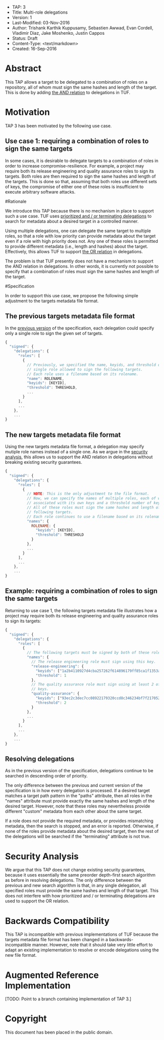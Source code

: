 * TAP: 3
* Title: Multi-role delegations
* Version: 1
* Last-Modified: 03-Nov-2016
* Author: Trishank Karthik Kuppusamy, Sebastien Awwad, Evan Cordell,
          Vladimir Diaz, Jake Moshenko, Justin Cappos
* Status: Draft
* Content-Type: <text/markdown>
* Created: 16-Sep-2016

# Abstract

This TAP allows a target to be delegated to a combination of roles on a
repository, all of whom must sign the same hashes and length of the target.
This is done by adding [the AND relation](https://en.wikipedia.org/wiki/Logical_conjunction)
to delegations in TUF.

# Motivation

TAP 3 has been motivated by the following use case.

## Use case 1: requiring a combination of roles to sign the same targets

In some cases, it is desirable to delegate targets to a combination of roles in
order to increase compromise-resilience.
For example, a project may require both its release engineering and quality
assurance roles to sign its targets.
Both roles are then required to sign the same hashes and length of the targets.
This is done so that, assuming that both roles use different sets of keys, the
compromise of either one of these roles is insufficient to execute arbitrary
software attacks.

#Rationale

We introduce this TAP because there is no mechanism in place to support such a
use case.
TUF uses [prioritized and / or terminating delegations](http://isis.poly.edu/~jcappos/papers/kuppusamy_nsdi_16.pdf) to
search for metadata about a desired target in a controlled manner.

Using multiple delegations, one can delegate the same target to multiple roles,
so that a role with low priority can provide metadata about the target even if a
role with high priority does not.
Any one of these roles is permitted to provide different metadata (i.e., length
and hashes) about the target.
Effectively, this allows TUF to support [the OR relation](https://en.wikipedia.org/wiki/Logical_disjunction) in delegations.

The problem is that TUF presently does not have a mechanism to support the AND
relation in delegations.
In other words, it is currently not possible to specify that a combination of
roles must sign the same hashes and length of the target.

#Specification

In order to support this use case, we propose the following simple adjustment to
the targets metadata file format.

## The previous targets metadata file format

In the
[previous version](https://github.com/theupdateframework/tuf/blob/70fc8dce367cf09563915afa40cffee524f5b12b/docs/tuf-spec.txt#L766-L776)
of the specification, each delegation could specify only a single role to sign
the given set of targets.

```Javascript
{
  "signed": {
    "delegations": {
      "roles": [
        {
          // Previously, we specified the name, keyids, and threshold of a
          // single role allowed to sign the following targets.
          // Each role uses a filename based on its rolename.
          "name": ROLENAME,
          "keyids": [KEYID],
          "threshold": THRESHOLD,
          ...
        }
      ],
      ...
    },
    ...
}
```

## The new targets metadata file format

Using the new targets metadata file format, a delegation may specify mutiple
role names instead of a single one.
As we argue in the [security analysis](#security-analysis), this allows us to
support the AND relation in delegations without breaking existing security
guarantees.

```Javascript
{
  "signed": {
    "delegations": {
      "roles": [
        {
          // NOTE: This is the only adjustment to the file format.
          // Now, we can specify the names of multiple roles, each of which is
          // associated with its own keys and a threshold number of keys.
          // All of these roles must sign the same hashes and length of the
          // following targets.
          // Each role continues to use a filename based on its rolename.
          "names": {
            ROLENAME: {
              "keyids": [KEYID],
              "threshold": THRESHOLD
            }
          },
          ...
        }
      ],
      ...
    },
    ...
}
```

## Example: requiring a combination of roles to sign the same targets

Returning to use case 1, the following targets metadata file illustrates how a
project may require both its release engineering and quality assurance roles to
sign its targets:

```Javascript
{
  "signed": {
    "delegations": {
      "roles": [
        {
          // The following targets must be signed by both of these roles.
          "names": {
            // The release engineering role must sign using this key.
            "release-engineering": {
              "keyids": ["1a2b4110927d4cba257262f614896179ff85ca1f1353a41b5224ac474ca71cb4"],
              "threshold": 1
            },
            // The quality assurance role must sign using at least 2 of these 3
            // keys.
            "quality-assurance": {
              "keyids": ["93ec2c3dec7cc08922179320ccd8c346234bf7f21705268b93e990d5273a2a3b", "f2d5020d08aea06a0a9192eb6a4f549e17032ebefa1aa9ac167c1e3e727930d6", "fce9cf1cc86b0945d6a042f334026f31ed8e4ee1510218f198e8d3f191d15309"],
              "threshold": 2
            }
          },
          ...
        }
      ],
      ...
    },
    ...
}
```

## Resolving delegations

As in the previous version of the specification, delegations continue to be
searched in descending order of priority.

The only difference between the previous and current version of the
specification is in how every delegation is processed.
If a desired target matches a target path pattern in the "paths" attribute,
then all roles in the "names" attribute must provide exactly the same hashes and
length of the desired target.
However, note that these roles may nevertheless provide different "custom"
metadata from each other about the same target.

If a role does not provide the required metadata, or provides mismatching
metadata, then the search is stopped, and an error is reported.
Otherwise, if none of the roles provide metadata about the desired target, then
the rest of the delegations will be searched if the "terminating" attribute is
not true.

# Security Analysis

We argue that this TAP does not change existing security guarantees, because it
uses essentially the same preorder depth-first search algorithm as before in
resolving delegations.
The only difference between the previous and new search algorithm is that, in
any single delegation, all specified roles must provide the same hashes and
length of that target.
This does not interfere with how prioritized and / or terminating delegations
are used to support the OR relation.

# Backwards Compatibility

This TAP is incompatible with previous implementations of TUF because the
targets metadata file format has been changed in a backwards-incompatible
manner.
However, note that it should take very little effort to adapt an existing
implementation to resolve or encode delegations using the new file format.

# Augmented Reference Implementation

[TODO: Point to a branch containing implementation of TAP 3.]

# Copyright

This document has been placed in the public domain.
